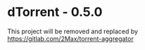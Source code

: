 # dTorrent - 0.5.0

This project will be removed and replaced by https://gitlab.com/2Max/torrent-aggregator
